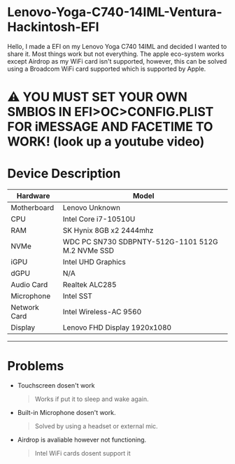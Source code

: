 # Lenovo-Yoga-C740-14IML-Ventura-Hackintosh-EFI
Hello, I made a EFI on my Lenovo Yoga C740 14IML and decided I wanted to share it. Most things work but not everything. The apple eco-system works except Airdrop as my WiFi card isn't supported, however, this can be solved using a Broadcom WiFi card supported which is supported by Apple.

# :warning: YOU MUST SET YOUR OWN SMBIOS IN EFI>OC>CONFIG.PLIST FOR iMESSAGE AND FACETIME TO WORK! (look up a youtube video)

# **Device Description**
| Hardware    | Model |
| ---      | ---       |
| Motherboard | Lenovo Unknown       |
|CPU  | Intel Core i7-10510U        |
|RAM | SK Hynix 8GB x2 2444mhz|
|NVMe | WDC PC SN730 SDBPNTY-512G-1101 512G M.2 NVMe SSD |
|iGPU | Intel UHD Graphics |
|dGPU | N/A |
|Audio Card | Realtek ALC285 |
| Microphone | Intel SST |
| Network Card | Intel Wireless-AC 9560 |
| Display | Lenovo FHD Display 1920x1080 |

--------

# **Problems**

- Touchscreen dosen't work
  > Works if put it to sleep and wake again.
  
- Built-in Microphone dosen't work.
  > Solved by using a headset or external mic.

- Airdrop is avaliable however not functioning.
  > Intel WiFi cards dosent support it
